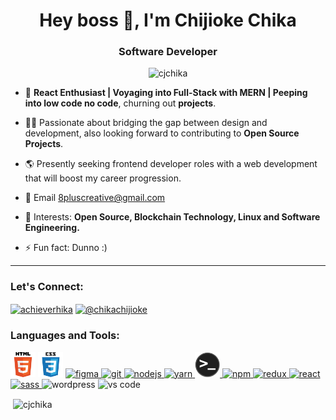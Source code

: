 <h1 align="center">Hey boss 👋, I'm Chijioke Chika</h1>
<h3 align="center">Software Developer</h3>
<p align="center"> <img src="https://komarev.com/ghpvc/?username=cjchika0&label=Profile%20views&color=0e75b6&style=flat" alt="cjchika" /> </p>

- 📒 **React Enthusiast | Voyaging into Full-Stack with MERN | Peeping into low code no code**, churning out **projects**.

- 🤝🏻 Passionate about bridging the gap between design and development, also looking forward to contributing to **Open Source Projects**.

- 🌎 Presently seeking frontend developer roles with a web development that will boost my career progression.

- 💬 Email [8pluscreative@gmail.com](mailto:8pluscreative@gmail.com")

- 💯 Interests: **Open Source, Blockchain Technology, Linux and Software Engineering.**

- ⚡ Fun fact: Dunno :)

---

<p align="left">
<h3 align="left"> Let's Connect:</h3>
<a href="https://twitter.com/cjchika_" target="blank"><img align="center" src="https://cdn.jsdelivr.net/npm/simple-icons@3.0.1/icons/twitter.svg" alt="achieverhika" height="30" width="40" /></a>
<a href="https://linkedin.com/in/chikachijioke" target="blank"><img align="center" src="https://cdn.jsdelivr.net/npm/simple-icons@3.0.1/icons/linkedin.svg" alt="@chikachijioke" height="30" width="40" /></a>
</p>

<h3 align="left">Languages and Tools:</h3>
<p align="left"> 
 <img src="https://raw.githubusercontent.com/github/explore/80688e429a7d4ef2fca1e82350fe8e3517d3494d/topics/html/html.png" alt="html5" width="40" height="40"/> 
 <img src="https://raw.githubusercontent.com/github/explore/80688e429a7d4ef2fca1e82350fe8e3517d3494d/topics/css/css.png" alt="css3" width="40" height="40"/> <a href="https://www.figma.com/" target="_blank"> <img src="https://www.vectorlogo.zone/logos/figma/figma-icon.svg" alt="figma" width="40" height="40"/> </a> <a href="https://git-scm.com/" target="_blank"> <img src="https://www.vectorlogo.zone/logos/git-scm/git-scm-icon.svg" alt="git" width="40" height="40"/> </a>  <a src="https://raw.githubusercontent.com/github/explore/80688e429a7d4ef2fca1e82350fe8e3517d3494d/topics/javascript/javascript.png" alt="javascript" width="40" height="40"/> </a>
<a href="https://nodejs.org" target="_blank"> <img src="https://cdn.jsdelivr.net/gh/devicons/devicon/icons/nodejs/nodejs-original-wordmark.svg" alt="nodejs" width="40" height="40"/> </a> <a href="https://www.yarnpkg.com" target="_blank"> <img src="https://cdn.jsdelivr.net/gh/devicons/devicon/icons/yarn/yarn-original.svg" alt="yarn" width="40" height="40"/>
<a href="terminal" target="_blank"> <img src="https://raw.githubusercontent.com/github/explore/80688e429a7d4ef2fca1e82350fe8e3517d3494d/topics/terminal/terminal.png" alt="nodejs" width="40" height="40"/> </a>  <a href="https://www.npmjs.com" target="_blank"> <img src="https://cdn.jsdelivr.net/gh/devicons/devicon/icons/npm/npm-original-wordmark.svg" alt="npm" width="40" height="40"/> <a href="https://www.redux.js.org" target="_blank"> <img src="https://cdn.jsdelivr.net/gh/devicons/devicon/icons/redux/redux-original.svg" alt="redux" width="40" height="40"/>
</a> <a href="https://reactjs.org/" target="_blank"> <img src="https://www.vectorlogo.zone/logos/reactjs/reactjs-icon.svg" alt="react" width="40" height="40"/> </a> <a href="https://sass-lang.com" target="_blank"> <img src="https://www.vectorlogo.zone/logos/sass-lang/sass-lang-icon.svg" alt="sass" width="40" height="40"/> </a> <img src="https://www.vectorlogo.zone/logos/wordpress/wordpress-icon.svg" alt="wordpress" width="40" height="40"/> <img src="https://www.vectorlogo.zone/logos/visualstudio_code/visualstudio_code-icon.svg" alt="vs code" width="40" height="40"/> </a> </p>

<p>&nbsp;<img align="center" src="https://github-readme-stats.vercel.app/api?username=cjchika&show_icons=true" alt="cjchika" /></p>

